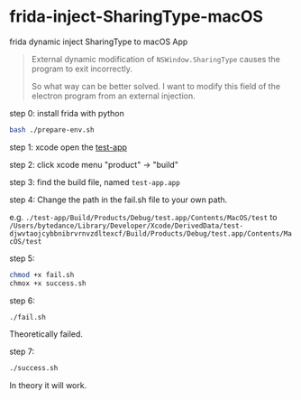 # frida-inject-SharingType-macOS
frida dynamic inject SharingType to macOS App

> External dynamic modification of `NSWindow.SharingType` causes the program to exit incorrectly.
> 
> So what way can be better solved. I want to modify this field of the electron program from an external injection.

step 0:
install frida with python
```sh
bash ./prepare-env.sh
```

step 1:
xcode open the [test-app](./test-app)

step 2:
click xcode menu "product" -> "build"

step 3:
find the build file, named `test-app.app`

step 4:
Change the path in the fail.sh file to your own path.

e.g. `./test-app/Build/Products/Debug/test.app/Contents/MacOS/test` to `/Users/bytedance/Library/Developer/Xcode/DerivedData/test-djwvtaojcybbnibrvrnvzdltexcf/Build/Products/Debug/test.app/Contents/MacOS/test`

step 5:
```sh
chmod +x fail.sh
chmox +x success.sh
```

step 6:
```sh
./fail.sh
```
Theoretically failed.

step 7:
```sh
./success.sh
```
In theory it will work.